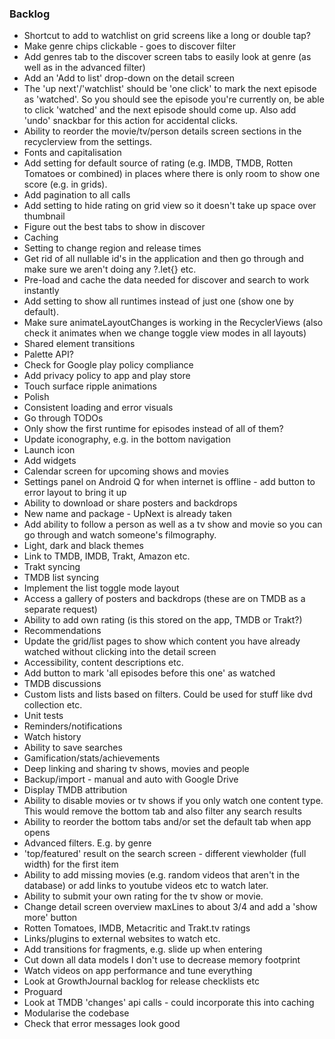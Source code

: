 ### Backlog

- Shortcut to add to watchlist on grid screens like a long or double tap?
- Make genre chips clickable - goes to discover filter
- Add genres tab to the discover screen tabs to easily look at genre (as well as in the advanced filter)
- Add an 'Add to list' drop-down on the detail screen
- The 'up next'/'watchlist' should be 'one click' to mark the next episode as 'watched'. So you should see the episode you're currently on, be able to click 'watched' and the next episode should come up. Also add 'undo' snackbar for this action for accidental clicks.
- Ability to reorder the movie/tv/person details screen sections in the recyclerview from the settings.
- Fonts and capitalisation
- Add setting for default source of rating (e.g. IMDB, TMDB, Rotten Tomatoes or combined) in places where there is only room to show one score (e.g. in grids).
- Add pagination to all calls
- Add setting to hide rating on grid view so it doesn't take up space over thumbnail
- Figure out the best tabs to show in discover
- Caching
- Setting to change region and release times
- Get rid of all nullable id's in the application and then go through and make sure we aren't doing any ?.let{} etc.
- Pre-load and cache the data needed for discover and search to work instantly
- Add setting to show all runtimes instead of just one (show one by default).
- Make sure animateLayoutChanges is working in the RecyclerViews (also check it animates when we change toggle view modes in all layouts)
- Shared element transitions
- Palette API?
- Check for Google play policy compliance
- Add privacy policy to app and play store
- Touch surface ripple animations
- Polish
- Consistent loading and error visuals
- Go through TODOs
- Only show the first runtime for episodes instead of all of them?
- Update iconography, e.g. in the bottom navigation
- Launch icon
- Add widgets
- Calendar screen for upcoming shows and movies
- Settings panel on Android Q for when internet is offline - add button to error layout to bring it up
- Ability to download or share posters and backdrops
- New name and package - UpNext is already taken
- Add ability to follow a person as well as a tv show and movie so you can go through and watch someone's filmography.
- Light, dark and black themes
- Link to TMDB, IMDB, Trakt, Amazon etc.
- Trakt syncing
- TMDB list syncing
- Implement the list toggle mode layout
- Access a gallery of posters and backdrops (these are on TMDB as a separate request)
- Ability to add own rating (is this stored on the app, TMDB or Trakt?)
- Recommendations
- Update the grid/list pages to show which content you have already watched without clicking into the detail screen
- Accessibility, content descriptions etc.
- Add button to mark 'all episodes before this one' as watched
- TMDB discussions
- Custom lists and lists based on filters. Could be used for stuff like dvd collection etc.
- Unit tests
- Reminders/notifications
- Watch history
- Ability to save searches
- Gamification/stats/achievements
- Deep linking and sharing tv shows, movies and people
- Backup/import - manual and auto with Google Drive
- Display TMDB attribution
- Ability to disable movies or tv shows if you only watch one content type. This would remove the bottom tab and also filter any search results
- Ability to reorder the bottom tabs and/or set the default tab when app opens
- Advanced filters. E.g. by genre
- 'top/featured' result on the search screen - different viewholder (full width) for the first item
- Ability to add missing movies (e.g. random videos that aren't in the database) or add links to youtube videos etc to watch later.
- Ability to submit your own rating for the tv show or movie.
- Change detail screen overview maxLines to about 3/4 and add a 'show more' button
- Rotten Tomatoes, IMDB, Metacritic and Trakt.tv ratings
- Links/plugins to external websites to watch etc.
- Add transitions for fragments, e.g. slide up when entering
- Cut down all data models I don't use to decrease memory footprint
- Watch videos on app performance and tune everything
- Look at GrowthJournal backlog for release checklists etc
- Proguard
- Look at TMDB 'changes' api calls - could incorporate this into caching
- Modularise the codebase
- Check that error messages look good

